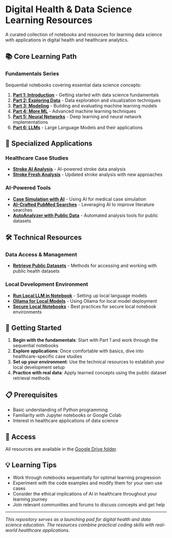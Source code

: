 # Digital Health & Data Science Learning Resources

A curated collection of notebooks and resources for learning data science with applications in digital health and healthcare analytics.

## 📚 Core Learning Path

### Fundamentals Series
Sequential notebooks covering essential data science concepts:

1. **[Part 1: Introduction](https://drive.google.com/drive/folders/1HuoRGN4vVJn7Muhj4xHdYjE2YVFjWqlC)** - Getting started with data science fundamentals
2. **[Part 2: Exploring Data](https://drive.google.com/drive/folders/1HuoRGN4vVJn7Muhj4xHdYjE2YVFjWqlC)** - Data exploration and visualization techniques
3. **[Part 3: Modeling](https://drive.google.com/drive/folders/1HuoRGN4vVJn7Muhj4xHdYjE2YVFjWqlC)** - Building and evaluating machine learning models
4. **[Part 4: More ML](https://drive.google.com/drive/folders/1HuoRGN4vVJn7Muhj4xHdYjE2YVFjWqlC)** - Advanced machine learning techniques
5. **[Part 5: Neural Networks](https://drive.google.com/drive/folders/1HuoRGN4vVJn7Muhj4xHdYjE2YVFjWqlC)** - Deep learning and neural network implementations
6. **[Part 6: LLMs](https://drive.google.com/drive/folders/1HuoRGN4vVJn7Muhj4xHdYjE2YVFjWqlC)** - Large Language Models and their applications

## 🔬 Specialized Applications

### Healthcare Case Studies
- **[Stroke AI Analysis](https://drive.google.com/drive/folders/1HuoRGN4vVJn7Muhj4xHdYjE2YVFjWqlC)** - AI-powered stroke data analysis
- **[Stroke Fresh Analysis](https://drive.google.com/drive/folders/1HuoRGN4vVJn7Muhj4xHdYjE2YVFjWqlC)** - Updated stroke analysis with new approaches

### AI-Powered Tools
- **[Case Simulation with AI](https://drive.google.com/drive/folders/1HuoRGN4vVJn7Muhj4xHdYjE2YVFjWqlC)** - Using AI for medical case simulation
- **[AI-Crafted PubMed Searches](https://drive.google.com/drive/folders/1HuoRGN4vVJn7Muhj4xHdYjE2YVFjWqlC)** - Leveraging AI to improve literature searches
- **[AutoAnalyzer with Public Data](https://drive.google.com/drive/folders/1HuoRGN4vVJn7Muhj4xHdYjE2YVFjWqlC)** - Automated analysis tools for public datasets

## 🛠️ Technical Resources

### Data Access & Management
- **[Retrieve Public Datasets](https://drive.google.com/drive/folders/1HuoRGN4vVJn7Muhj4xHdYjE2YVFjWqlC)** - Methods for accessing and working with public health datasets

### Local Development Environment
- **[Run Local LLM in Notebook](https://drive.google.com/drive/folders/1HuoRGN4vVJn7Muhj4xHdYjE2YVFjWqlC)** - Setting up local language models
- **[Ollama for Local Models](https://drive.google.com/drive/folders/1HuoRGN4vVJn7Muhj4xHdYjE2YVFjWqlC)** - Using Ollama for local model deployment
- **[Secure Local Notebooks](https://drive.google.com/drive/folders/1HuoRGN4vVJn7Muhj4xHdYjE2YVFjWqlC)** - Best practices for secure local notebook environments

## 🚀 Getting Started

1. **Begin with the fundamentals**: Start with Part 1 and work through the sequential notebooks
2. **Explore applications**: Once comfortable with basics, dive into healthcare-specific case studies
3. **Set up your environment**: Use the technical resources to establish your local development setup
4. **Practice with real data**: Apply learned concepts using the public dataset retrieval methods

## 📋 Prerequisites

- Basic understanding of Python programming
- Familiarity with Jupyter notebooks or Google Colab
- Interest in healthcare applications of data science

## 🔗 Access

All resources are available in the [Google Drive folder](https://drive.google.com/drive/folders/1HuoRGN4vVJn7Muhj4xHdYjE2YVFjWqlC?usp=drive_link).

## 💡 Learning Tips

- Work through notebooks sequentially for optimal learning progression
- Experiment with the code examples and modify them for your own use cases
- Consider the ethical implications of AI in healthcare throughout your learning journey
- Join relevant communities and forums to discuss concepts and get help

---

*This repository serves as a launching pad for digital health and data science education. The resources combine practical coding skills with real-world healthcare applications.*